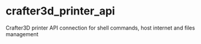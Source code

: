 # crafter3d_printer_api
Crafter3D printer API connection for shell commands, host internet and files management
